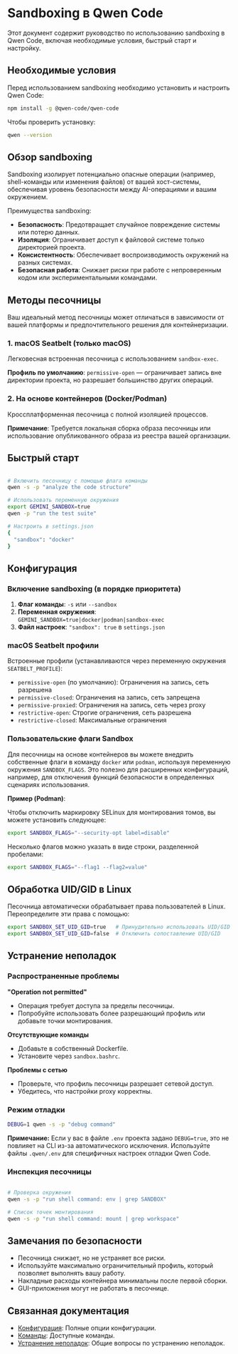 # Sandboxing в Qwen Code

Этот документ содержит руководство по использованию sandboxing в Qwen Code, включая необходимые условия, быстрый старт и настройку.

## Необходимые условия

Перед использованием sandboxing необходимо установить и настроить Qwen Code:

```bash
npm install -g @qwen-code/qwen-code
```

Чтобы проверить установку:

```bash
qwen --version
```

## Обзор sandboxing

Sandboxing изолирует потенциально опасные операции (например, shell-команды или изменения файлов) от вашей хост-системы, обеспечивая уровень безопасности между AI-операциями и вашим окружением.

Преимущества sandboxing:

- **Безопасность**: Предотвращает случайное повреждение системы или потерю данных.
- **Изоляция**: Ограничивает доступ к файловой системе только директорией проекта.
- **Консистентность**: Обеспечивает воспроизводимость окружений на разных системах.
- **Безопасная работа**: Снижает риски при работе с непроверенным кодом или экспериментальными командами.

## Методы песочницы

Ваш идеальный метод песочницы может отличаться в зависимости от вашей платформы и предпочтительного решения для контейнеризации.

### 1. macOS Seatbelt (только macOS)

Легковесная встроенная песочница с использованием `sandbox-exec`.

**Профиль по умолчанию**: `permissive-open` — ограничивает запись вне директории проекта, но разрешает большинство других операций.

### 2. На основе контейнеров (Docker/Podman)

Кроссплатформенная песочница с полной изоляцией процессов.

**Примечание**: Требуется локальная сборка образа песочницы или использование опубликованного образа из реестра вашей организации.

## Быстрый старт

```bash

# Включить песочницу с помощью флага команды
qwen -s -p "analyze the code structure"

# Использовать переменную окружения
export GEMINI_SANDBOX=true
qwen -p "run the test suite"

# Настроить в settings.json
{
  "sandbox": "docker"
}
```

## Конфигурация

### Включение sandboxing (в порядке приоритета)

1. **Флаг команды**: `-s` или `--sandbox`
2. **Переменная окружения**: `GEMINI_SANDBOX=true|docker|podman|sandbox-exec`
3. **Файл настроек**: `"sandbox": true` в `settings.json`

### macOS Seatbelt профили

Встроенные профили (устанавливаются через переменную окружения `SEATBELT_PROFILE`):

- `permissive-open` (по умолчанию): Ограничения на запись, сеть разрешена
- `permissive-closed`: Ограничения на запись, сеть запрещена
- `permissive-proxied`: Ограничения на запись, сеть через proxy
- `restrictive-open`: Строгие ограничения, сеть разрешена
- `restrictive-closed`: Максимальные ограничения

### Пользовательские флаги Sandbox

Для песочницы на основе контейнеров вы можете внедрить собственные флаги в команду `docker` или `podman`, используя переменную окружения `SANDBOX_FLAGS`. Это полезно для расширенных конфигураций, например, для отключения функций безопасности в определенных сценариях использования.

**Пример (Podman)**:

Чтобы отключить маркировку SELinux для монтирования томов, вы можете установить следующее:

```bash
export SANDBOX_FLAGS="--security-opt label=disable"
```

Несколько флагов можно указать в виде строки, разделенной пробелами:

```bash
export SANDBOX_FLAGS="--flag1 --flag2=value"
```

## Обработка UID/GID в Linux

Песочница автоматически обрабатывает права пользователей в Linux. Переопределите эти права с помощью:

```bash
export SANDBOX_SET_UID_GID=true   # Принудительно использовать UID/GID хоста
export SANDBOX_SET_UID_GID=false  # Отключить сопоставление UID/GID
```

## Устранение неполадок

### Распространенные проблемы

**"Operation not permitted"**

- Операция требует доступа за пределы песочницы.
- Попробуйте использовать более разрешающий профиль или добавьте точки монтирования.

**Отсутствующие команды**

- Добавьте в собственный Dockerfile.
- Установите через `sandbox.bashrc`.

**Проблемы с сетью**

- Проверьте, что профиль песочницы разрешает сетевой доступ.
- Убедитесь, что настройки proxy корректны.

### Режим отладки

```bash
DEBUG=1 qwen -s -p "debug command"
```

**Примечание:** Если у вас в файле `.env` проекта задано `DEBUG=true`, это не повлияет на CLI из-за автоматического исключения. Используйте файлы `.qwen/.env` для специфичных настроек отладки Qwen Code.

### Инспекция песочницы

```bash

# Проверка окружения
qwen -s -p "run shell command: env | grep SANDBOX"

# Список точек монтирования
qwen -s -p "run shell command: mount | grep workspace"
```

## Замечания по безопасности

- Песочница снижает, но не устраняет все риски.
- Используйте максимально ограничительный профиль, который позволяет выполнять вашу работу.
- Накладные расходы контейнера минимальны после первой сборки.
- GUI-приложения могут не работать в песочнице.

## Связанная документация

- [Конфигурация](./cli/configuration.md): Полные опции конфигурации.
- [Команды](./cli/commands.md): Доступные команды.
- [Устранение неполадок](./troubleshooting.md): Общие вопросы по устранению неполадок.
